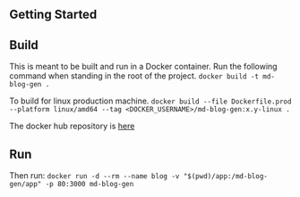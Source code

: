 ## Getting Started

## Build

This is meant to be built and run in a Docker container. Run the following command when standing in the root of the project.
`docker build -t md-blog-gen .`

To build for linux production machine.
`docker build --file Dockerfile.prod --platform linux/amd64 --tag <DOCKER_USERNAME>/md-blog-gen:x.y-linux .`

The docker hub repository is [here](https://hub.docker.com/repository/docker/sebastianzee/md-blog-gen/general)

## Run

Then run:
`docker run -d --rm --name blog -v "$(pwd)/app:/md-blog-gen/app" -p 80:3000 md-blog-gen`
